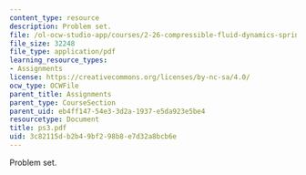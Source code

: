 ```yaml
---
content_type: resource
description: Problem set.
file: /ol-ocw-studio-app/courses/2-26-compressible-fluid-dynamics-spring-2004/3c82115db2b49bf298b8e7d32a8bcb6e_ps3.pdf
file_size: 32248
file_type: application/pdf
learning_resource_types:
- Assignments
license: https://creativecommons.org/licenses/by-nc-sa/4.0/
ocw_type: OCWFile
parent_title: Assignments
parent_type: CourseSection
parent_uid: eb4ff147-54e3-3d2a-1937-e5da923e5be4
resourcetype: Document
title: ps3.pdf
uid: 3c82115d-b2b4-9bf2-98b8-e7d32a8bcb6e
---
```

Problem set.